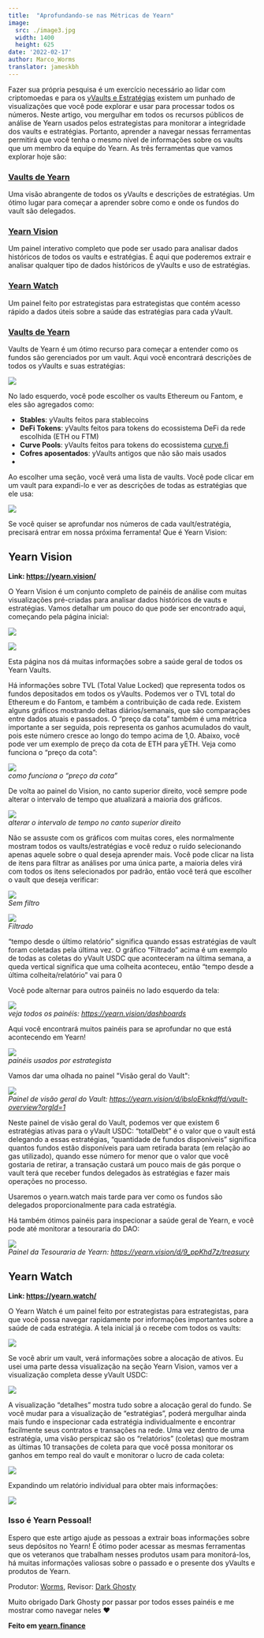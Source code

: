 ```yaml
---
title:  "Aprofundando-se nas Métricas de Yearn"
image:
  src: ./image3.jpg
  width: 1400
  height: 625
date: '2022-02-17'
author: Marco_Worms
translator: jameskbh
---
```


Fazer sua própria pesquisa é um exercício necessário ao lidar com criptomoedas e para os [yVaults e Estratégias](https://medium.com/iearn/yearn-finance-explained-what-are-vaults-and-strategies-96970560432) existem um punhado de visualizações que você pode explorar e usar para processar todos os números. Neste artigo, vou mergulhar em todos os recursos públicos de análise de Yearn usados pelos estrategistas para monitorar a integridade dos vaults e estratégias. Portanto, aprender a navegar nessas ferramentas permitirá que você tenha o mesmo nível de informações sobre os vaults que um membro da equipe do Yearn. As três ferramentas que vamos explorar hoje são:

### **[Vaults de Yearn](https://vaults.yearn.finance/)**

Uma visão abrangente de todos os yVaults e descrições de estratégias. Um ótimo lugar para começar a aprender sobre como e onde os fundos do vault são delegados.

### **[Yearn Vision](https://yearn.vision/)**

Um painel interativo completo que pode ser usado para analisar dados históricos de todos os vaults e estratégias. É aqui que poderemos extrair e analisar qualquer tipo de dados históricos de yVaults e uso de estratégias.

### **[Yearn Watch](https://yearn.watch/)**

Um painel feito por estrategistas para estrategistas que contém acesso rápido a dados úteis sobre a saúde das estratégias para cada yVault.

### **[Vaults de Yearn](https://vaults.yearn.finance/)**

Vaults de Yearn é um ótimo recurso para começar a entender como os fundos são gerenciados por um vault. Aqui você encontrará descrições de todos os yVaults e suas estratégias:

![](./image1.jpg?w=1211&h=733)

No lado esquerdo, você pode escolher os vaults Ethereum ou Fantom, e eles são agregados como:

- **Stables**: yVaults feitos para stablecoins
- **DeFi Tokens**: yVaults feitos para tokens do ecossistema DeFi da rede escolhida (ETH ou FTM)
- **Curve Pools**: yVaults feitos para tokens do ecossistema [curve.fi](https://curve.fi/)
- **Cofres aposentados**: yVaults antigos que não são mais usados
- 
Ao escolher uma seção, você verá uma lista de vaults. Você pode clicar em um vault para expandi-lo e ver as descrições de todas as estratégias que ele usa:

![](./image2.jpg?w=897&h=856)

Se você quiser se aprofundar nos números de cada vault/estratégia, precisará entrar em nossa próxima ferramenta! Que é Yearn Vision:

## **Yearn Vision**

**Link: https://yearn.vision/**

O Yearn Vision é um conjunto completo de painéis de análise com muitas visualizações pré-criadas para analisar dados históricos de vauts e estratégias. Vamos detalhar um pouco do que pode ser encontrado aqui, começando pela página inicial:

![](./image3.jpg?w=1400&h=625)

![](./image4.jpg?w=1400&h=445)

Esta página nos dá muitas informações sobre a saúde geral de todos os Yearn Vaults.

Há informações sobre TVL (Total Value Locked) que representa todos os fundos depositados em todos os yVaults. Podemos ver o TVL total do Ethereum e do Fantom, e também a contribuição de cada rede. Existem alguns gráficos mostrando deltas diários/semanais, que são comparações entre dados atuais e passados. O “preço da cota” também é uma métrica importante a ser seguida, pois representa os ganhos acumulados do vault, pois este número cresce ao longo do tempo acima de 1,0. Abaixo, você pode ver um exemplo de preço da cota de ETH para yETH. Veja como funciona o “preço da cota”:

![](./image5.jpg?w=1400&h=849)\
*como funciona o “preço da cota”*

De volta ao painel do Vision, no canto superior direito, você sempre pode alterar o intervalo de tempo que atualizará a maioria dos gráficos.

![](./image6.jpg?w=226&h=469)\
*alterar o intervalo de tempo no canto superior direito*

Não se assuste com os gráficos com muitas cores, eles normalmente mostram todos os vaults/estratégias e você reduz o ruído selecionando apenas aquele sobre o qual deseja aprender mais. Você pode clicar na lista de itens para filtrar as análises por uma única parte, a maioria deles virá com todos os itens selecionados por padrão, então você terá que escolher o vault que deseja verificar:

![](./image7.jpg?w=884&h=231)\
*Sem filtro*

![](./image8.jpg?w=895&h=258)\
*Filtrado*

“tempo desde o último relatório” significa quando essas estratégias de vault foram coletadas pela última vez. O gráfico “Filtrado” acima é um exemplo de todas as coletas do yVault USDC que aconteceram na última semana, a queda vertical significa que uma colheita aconteceu, então “tempo desde a última colheita/relatório” vai para 0

Você pode alternar para outros painéis no lado esquerdo da tela:

![](./image9.jpg?w=225&h=221)\
*veja todos os painéis: https://yearn.vision/dashboards*

Aqui você encontrará muitos painéis para se aprofundar no que está acontecendo em Yearn!

![](./image10.jpg?w=1395&h=565)\
*painéis usados por estrategista*

Vamos dar uma olhada no painel "Visão geral do Vault":

![](./image11.jpg?w=1400&h=640)\
*Painel de visão geral do Vault: https://yearn.vision/d/ibsIoEknkdffd/vault-overview?orgId=1*

Neste painel de visão geral do Vault, podemos ver que existem 6 estratégias ativas para o yVault USDC: “totalDebt” é o valor que o vault está delegando a essas estratégias, “quantidade de fundos disponíveis” significa quantos fundos estão disponíveis para uam retirada barata (em relação ao gas utilizado), quando esse número for menor que o valor que você gostaria de retirar, a transação custará um pouco mais de gás porque o vault terá que receber fundos delegados às estratégias e fazer mais operações no processo.

Usaremos o yearn.watch mais tarde para ver como os fundos são delegados proporcionalmente para cada estratégia.

Há também ótimos painéis para inspecionar a saúde geral de Yearn, e você pode até monitorar a tesouraria do DAO:

![](./image12.jpg?w=1363&h=201)\
*Painel da Tesouraria de Yearn: https://yearn.vision/d/9_ppKhd7z/treasury*

## **Yearn Watch**

**Link: https://yearn.watch/**

O Yearn Watch é um painel feito por estrategistas para estrategistas, para que você possa navegar rapidamente por informações importantes sobre a saúde de cada estratégia. A tela inicial já o recebe com todos os vaults:

![](./image13.jpg?w=1255&h=799)

Se você abrir um vault, verá informações sobre a alocação de ativos. Eu usei uma parte dessa visualização na seção Yearn Vision, vamos ver a visualização completa desse yVault USDC:

![](./image14.jpg?w=855&h=855)

A visualização “detalhes” mostra tudo sobre a alocação geral do fundo. Se você mudar para a visualização de “estratégias”, poderá mergulhar ainda mais fundo e inspecionar cada estratégia individualmente e encontrar facilmente seus contratos e transações na rede.
Uma vez dentro de uma estratégia, uma visão perspicaz são os “relatórios” (coletas) que mostram as últimas 10 transações de coleta para que você possa monitorar os ganhos em tempo real do vault e monitorar o lucro de cada coleta:

![](./image15.jpg?w=1253&h=759)

Expandindo um relatório individual para obter mais informações:

![](./image16.jpg?w=1157&h=415)

### **Isso é Yearn Pessoal!**

Espero que este artigo ajude as pessoas a extrair boas informações sobre seus depósitos no Yearn! É ótimo poder acessar as mesmas ferramentas que os veteranos que trabalham nesses produtos usam para monitorá-los, há muitas informações valiosas sobre o passado e o presente dos yVaults e produtos de Yearn.

Produtor: [Worms](https://twitter.com/MarcoWorms), Revisor: [Dark Ghosty](https://github.com/DarkGhost7)

Muito obrigado Dark Ghosty por passar por todos esses painéis e me mostrar como navegar neles ❤

**Feito em [yearn.finance](https://yearn.finance/)**
